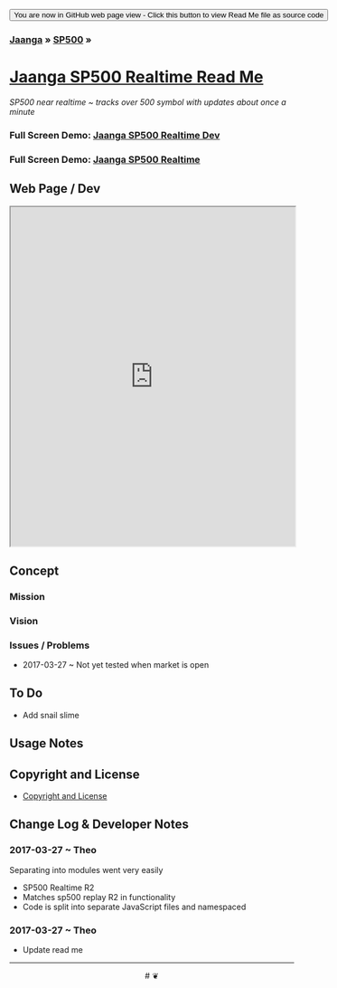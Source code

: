 
<span style=display:none; >[You are now in a GitHub source code view - click this button to view this read me file as a web page]( https://jaanga.github.io/sp500/sp500-realtime/ "View file as a web page." ) </span>
<div><input type=button value='You are now in GitHub web page view - Click this button to view Read Me file as source code' onclick=window.location.href='https://github.com/jaanga/sp500/tree/gh-pages/sp500-realtime'; /></div>

### [Jaanga]( https://jaanga.github.io/ ) &raquo; [SP500]( https://jaanga.github.io/sp500/index.html ) &raquo;

[Jaanga SP500 Realtime Read Me]( https://jaanga.github.io/sp500/index.html#sp500-realtime/README.md )
===
_SP500 near realtime ~ tracks over 500 symbol with updates about once a minute_


### Full Screen Demo: [Jaanga SP500 Realtime Dev]( https://jaanga.github.io/sp500/sp500-realtime/dev )


### Full Screen Demo: [Jaanga SP500 Realtime]( https://jaanga.github.io/sp500/sp500-realtime/ )


## Web Page / Dev

<iframe class=ifr src="https://jaanga.github.io/sp500/sp500-realtime/dev/index.html" width=100% height=600px class='overview' ></iframe>


## Concept


### Mission
<!-- a statement of a rationale, applicable now as well as in the future -->

### Vision
<!--  a descriptive picture of a desired future state -->


### Issues / Problems

* 2017-03-27 ~ Not yet tested when market is open

## To Do

* Add snail slime

## Usage Notes



## Copyright and License

* [Copyright and License]( https://jaanga.github.io/#https://jaanga.github.io/jaanga-copyright-and-mit-license.md )


## Change Log & Developer Notes


### 2017-03-27 ~ Theo

Separating into modules went very easily

* SP500 Realtime R2
* Matches sp500 replay R2 in functionality
* Code is split into separate JavaScript files and namespaced

### 2017-03-27 ~ Theo

* Update read me


***

<center title="dingbat" >
# <a href=javascript:window.scrollTo(0,0); style=text-decoration:none; >❦</a>
</center>


